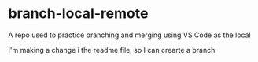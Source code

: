 # branch-local-remote
A repo used to practice branching and merging using VS Code as the local 

I'm making a change i the readme file, so I can crearte a branch

